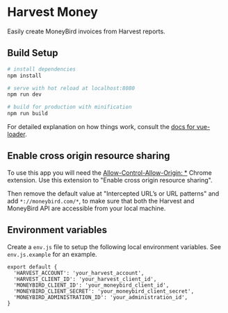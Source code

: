 # Harvest Money

Easily create MoneyBird invoices from Harvest reports.

## Build Setup

``` bash
# install dependencies
npm install

# serve with hot reload at localhost:8080
npm run dev

# build for production with minification
npm run build
```

For detailed explanation on how things work, consult the [docs for vue-loader](http://vuejs.github.io/vue-loader).

## Enable cross origin resource sharing

To use this app you will need the [Allow-Control-Allow-Origin: \*](https://chrome.google.com/webstore/detail/allow-control-allow-origi/nlfbmbojpeacfghkpbjhddihlkkiljbi) Chrome extension. Use this extension to "Enable cross origin resource sharing".

Then remove the default value at "Intercepted URL’s or URL patterns" and add `*://moneybird.com/*`, to make sure that both the Harvest and MoneyBird API are accessible from your local machine.

## Environment variables

Create a `env.js` file to setup the following local environment variables. See `env.js.example` for an example.

```
export default {
  'HARVEST_ACCOUNT': 'your_harvest_account',
  'HARVEST_CLIENT_ID': 'your_harvest_client_id',
  'MONEYBIRD_CLIENT_ID': 'your_moneybird_client_id',
  'MONEYBIRD_CLIENT_SECRET': 'your_moneybird_client_secret',
  'MONEYBIRD_ADMINISTRATION_ID': 'your_administration_id',
}
```
